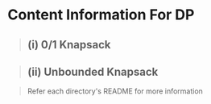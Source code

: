# Content Information For DP

> ## (i) 0/1 Knapsack

> ## (ii) Unbounded Knapsack

> Refer each directory's README for more information

